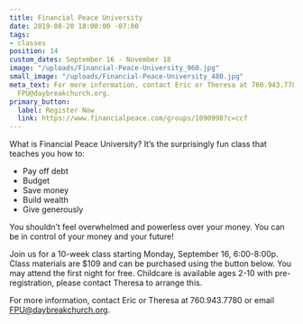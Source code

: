 ```yaml
---
title: Financial Peace University
date: 2019-08-20 18:00:00 -07:00
tags:
- classes
position: 14
custom_dates: September 16 - November 18
image: "/uploads/Financial-Peace-University_960.jpg"
small_image: "/uploads/Financial-Peace-University_480.jpg"
meta_text: For more information, contact Eric or Theresa at 760.943.7780 or email
  FPU@daybreakchurch.org.
primary_button:
  label: Register Now
  link: https://www.financialpeace.com/groups/1090998?c=ccf
---
```


What is Financial Peace University?
It’s the surprisingly fun class that teaches you how to:

* Pay off debt
* Budget
* Save money
* Build wealth
* Give generously

You shouldn’t feel overwhelmed and powerless over your money. You can be in control of your money and your future!

Join us for a 10-week class starting Monday, September 16, 6:00-8:00p. Class materials are $109 and can be purchased using the button below. You may attend the first night for free.  Childcare is available ages 2-10 with pre-registration, please contact Theresa to arrange this.

For more information, contact Eric or Theresa at 760.943.7780 or email [FPU@daybreakchurch.org](FPU@daybreakchurch.org). 